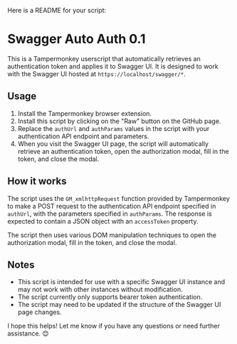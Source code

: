 Here is a README for your script:

# Swagger Auto Auth 0.1

This is a Tampermonkey userscript that automatically retrieves an authentication token and applies it to Swagger UI. It is designed to work with the Swagger UI hosted at `https://localhost/swagger/*`.

## Usage

1. Install the Tampermonkey browser extension.
2. Install this script by clicking on the "Raw" button on the GitHub page.
3. Replace the `authUrl` and `authParams` values in the script with your authentication API endpoint and parameters.
4. When you visit the Swagger UI page, the script will automatically retrieve an authentication token, open the authorization modal, fill in the token, and close the modal.

## How it works

The script uses the `GM_xmlhttpRequest` function provided by Tampermonkey to make a POST request to the authentication API endpoint specified in `authUrl`, with the parameters specified in `authParams`. The response is expected to contain a JSON object with an `accessToken` property.

The script then uses various DOM manipulation techniques to open the authorization modal, fill in the token, and close the modal.

## Notes

- This script is intended for use with a specific Swagger UI instance and may not work with other instances without modification.
- The script currently only supports bearer token authentication.
- The script may need to be updated if the structure of the Swagger UI page changes.

I hope this helps! Let me know if you have any questions or need further assistance. 😊
